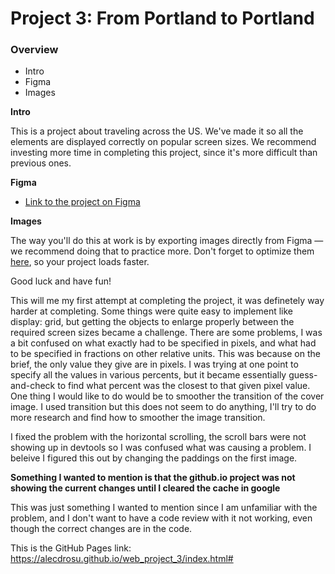 # Project 3: From Portland to Portland

### Overview
* Intro
* Figma
* Images

**Intro**

This is a project about traveling across the US. We've made it so all the elements are displayed correctly on popular screen sizes. We recommend investing more time in completing this project, since it's more difficult than previous ones.

**Figma**

* [Link to the project on Figma](https://www.figma.com/file/AtbNbstbxWPcMqvF061V0R/Sprint-3%3A-From-Portland-to-Portland-%7C-desktop-%2B-mobile?node-id=0%3A1)

**Images**

The way you'll do this at work is by exporting images directly from Figma — we recommend doing that to practice more. Don't forget to optimize them [here](https://tinypng.com/), so your project loads faster. 

Good luck and have fun!

This will me my first attempt at completing the project, it was definetely way harder at completing. Some things were quite easy to implement like display: grid, but getting the objects to enlarge properly between the required screen sizes became a challenge. There are some problems, I was a bit confused on what exactly had to be specified in pixels, and what had to be specified in fractions on other relative units. This was because on the brief, the only value they give are in pixels. I was trying at one point to specify all the values in various percents, but it became essentially guess-and-check to find what percent was the closest to that given pixel value. One thing I would like to do would be to smoother the transition of the cover image. I used transition but this does not seem to do anything, I'll try to do more research and find how to smoother the image transition.

I fixed the problem with the horizontal scrolling, the scroll bars were not showing up in devtools so I was confused what was causing a problem. I beleive I figured this out by changing the paddings on the first image.

**Something I wanted to mention is that the github.io project was not showing the current changes until I cleared the cache in google**

This was just something I wanted to mention since I am unfamiliar with the problem, and I don't want to have a code review with it not working, even though the correct changes are in the code. 

This is the GitHub Pages link: https://alecdrosu.github.io/web_project_3/index.html#
